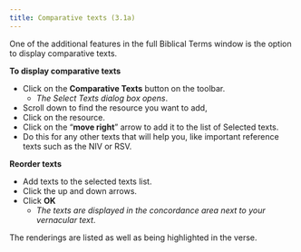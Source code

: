 ```yaml
---
title: Comparative texts (3.1a)
---
```

One of the additional features in the full Biblical Terms window is the option to display comparative texts.

**To display comparative texts**

-  Click on the **Comparative Texts** button on the toolbar.  
    -  *The Select Texts dialog box opens*.
-  Scroll down to find the resource you want to add,
-  Click on the resource.
-  Click on the “**move right**” arrow to add it to the list of Selected texts.
-  Do this for any other texts that will help you, like important reference texts such as the NIV or RSV.

**Reorder texts**

-  Add texts to the selected texts list.
-  Click the up and down arrows.
-  Click **OK**  
    -  *The texts are displayed in the concordance area next to your vernacular text*.

The renderings are listed as well as being highlighted in the verse.

